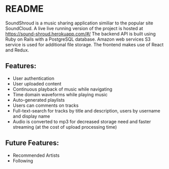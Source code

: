 # README

SoundShroud is a music sharing application similiar to the popular site SoundCloud.
A live live running version of the project is hosted at https://sound-shroud.herokuapp.com/#/
The backend API is built using Ruby on Rails with a PostgreSQL database.
Amazon web services S3 service is used for additional file storage.
The frontend makes use of React and Redux.

## Features:
* User authentication
* User uploaded content
* Continuous playback of music while navigating
* Time domain waveforms while playing music
* Auto-generated playlists
* Users can comments on tracks
* Full-text-search for tracks by title and description, users by username and display name
* Audio is converted to mp3 for decreased storage need and faster streaming (at the cost of upload processing time)

## Future Features:
* Recommended Artists
* Following
